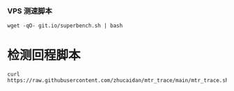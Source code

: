 ### VPS 测速脚本
```
wget -qO- git.io/superbench.sh | bash
```
# 检测回程脚本
```
curl https://raw.githubusercontent.com/zhucaidan/mtr_trace/main/mtr_trace.sh|bash
```
